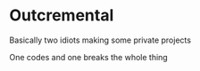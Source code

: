 # Outcremental
Basically two idiots making some private projects

One codes and one breaks the whole thing
